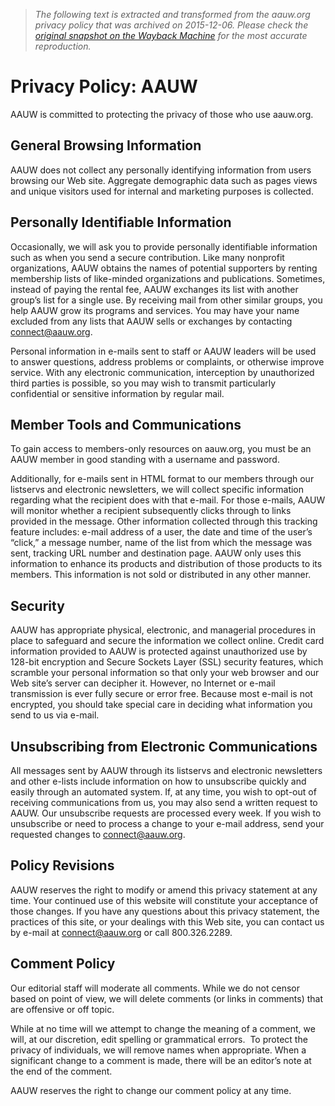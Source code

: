 > *The following text is extracted and transformed from the aauw.org privacy policy that was archived on 2015-12-06. Please check the [original snapshot on the Wayback Machine](https://web.archive.org/web/20151206162758id_/http%3A//www.aauw.org/privacy-policy) for the most accurate reproduction.*

# Privacy Policy: AAUW

AAUW is committed to protecting the privacy of those who use aauw.org.

## General Browsing Information

AAUW does not collect any personally identifying information from users browsing our Web site. Aggregate demographic data such as pages views and unique visitors used for internal and marketing purposes is collected.

## Personally Identifiable Information

Occasionally, we will ask you to provide personally identifiable information such as when you send a secure contribution. Like many nonprofit organizations, AAUW obtains the names of potential supporters by renting membership lists of like-minded organizations and publications. Sometimes, instead of paying the rental fee, AAUW exchanges its list with another group’s list for a single use. By receiving mail from other similar groups, you help AAUW grow its programs and services. You may have your name excluded from any lists that AAUW sells or exchanges by contacting [connect@aauw.org](mailto:connect@aauw.org).

Personal information in e-mails sent to staff or AAUW leaders will be used to answer questions, address problems or complaints, or otherwise improve service. With any electronic communication, interception by unauthorized third parties is possible, so you may wish to transmit particularly confidential or sensitive information by regular mail.

## Member Tools and Communications

To gain access to members-only resources on aauw.org, you must be an AAUW member in good standing with a username and password.

Additionally, for e-mails sent in HTML format to our members through our listservs and electronic newsletters, we will collect specific information regarding what the recipient does with that e-mail. For those e-mails, AAUW will monitor whether a recipient subsequently clicks through to links provided in the message. Other information collected through this tracking feature includes: e-mail address of a user, the date and time of the user’s “click,” a message number, name of the list from which the message was sent, tracking URL number and destination page. AAUW only uses this information to enhance its products and distribution of those products to its members. This information is not sold or distributed in any other manner.

## Security

AAUW has appropriate physical, electronic, and managerial procedures in place to safeguard and secure the information we collect online. Credit card information provided to AAUW is protected against unauthorized use by 128-bit encryption and Secure Sockets Layer (SSL) security features, which scramble your personal information so that only your web browser and our Web site’s server can decipher it. However, no Internet or e-mail transmission is ever fully secure or error free. Because most e-mail is not encrypted, you should take special care in deciding what information you send to us via e-mail.

## Unsubscribing from Electronic Communications

All messages sent by AAUW through its listservs and electronic newsletters and other e-lists include information on how to unsubscribe quickly and easily through an automated system. If, at any time, you wish to opt-out of receiving communications from us, you may also send a written request to AAUW. Our unsubscribe requests are processed every week. If you wish to unsubscribe or need to process a change to your e-mail address, send your requested changes to [connect@aauw.org](mailto:connect@aauw.org).

## Policy Revisions

AAUW reserves the right to modify or amend this privacy statement at any time. Your continued use of this website will constitute your acceptance of those changes. If you have any questions about this privacy statement, the practices of this site, or your dealings with this Web site, you can contact us by e-mail at [connect@aauw.org](mailto:connect@aauw.org) or call 800.326.2289.

## Comment Policy

Our editorial staff will moderate all comments. While we do not censor based on point of view, we will delete comments (or links in comments) that are offensive or off topic.

While at no time will we attempt to change the meaning of a comment, we will, at our discretion, edit spelling or grammatical errors.  To protect the privacy of individuals, we will remove names when appropriate. When a significant change to a comment is made, there will be an editor’s note at the end of the comment.

AAUW reserves the right to change our comment policy at any time.

